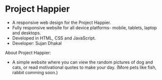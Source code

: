 # Project Happier
  - A responsive web design for the Project Happier.
  - Fully responsive website for all device platforms- mobile, tablets, laptop and desktops.
  - Developed in HTML, CSS and JavaScript. 
  - Developer: Sujan Dhakal
  
 
About Project Happier:
  - A simple website where you can view the random pictures of dog and cats, or read motivational quotes to make your day.      (More pets like fish, rabbit comming soon.)
  
  
  
 
